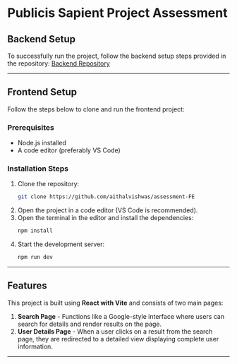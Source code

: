 # Publicis Sapient Project Assessment

## Backend Setup
To successfully run the project, follow the backend setup steps provided in the repository:
[Backend Repository](https://github.com/aithalvishwas/assessment-BE)

---

## Frontend Setup
Follow the steps below to clone and run the frontend project:

### Prerequisites
- Node.js installed
- A code editor (preferably VS Code)

### Installation Steps
1. Clone the repository:
   ```sh
   git clone https://github.com/aithalvishwas/assessment-FE
   ```
2. Open the project in a code editor (VS Code is recommended).
3. Open the terminal in the editor and install the dependencies:
   ```sh
   npm install
   ```
4. Start the development server:
   ```sh
   npm run dev
   ```

---

## Features
This project is built using **React with Vite** and consists of two main pages:

1. **Search Page** - Functions like a Google-style interface where users can search for details and render results on the page.
2. **User Details Page** - When a user clicks on a result from the search page, they are redirected to a detailed view displaying complete user information.

---
